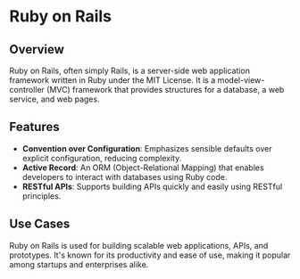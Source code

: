 # Ruby on Rails

## Overview
Ruby on Rails, often simply Rails, is a server-side web application framework written in Ruby under the MIT License. It is a model-view-controller (MVC) framework that provides structures for a database, a web service, and web pages.

## Features
- **Convention over Configuration**: Emphasizes sensible defaults over explicit configuration, reducing complexity.
- **Active Record**: An ORM (Object-Relational Mapping) that enables developers to interact with databases using Ruby code.
- **RESTful APIs**: Supports building APIs quickly and easily using RESTful principles.

## Use Cases
Ruby on Rails is used for building scalable web applications, APIs, and prototypes. It's known for its productivity and ease of use, making it popular among startups and enterprises alike.
